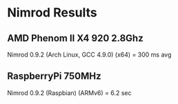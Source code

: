 Nimrod Results
===

AMD Phenom II X4 920 2.8Ghz
---
Nimrod 0.9.2 (Arch Linux, GCC 4.9.0)
(x64) = 300 ms avg

RaspberryPi 750MHz
---
Nimrod 0.9.2 (Raspbian)
(ARMv6) = 6.2 sec
